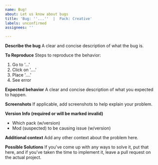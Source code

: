 ```yaml
---
name: Bug!
about: Let us know about bugs
title: 'Bug: ''...''  |  Pack: Creative'
labels: unconfirmed
assignees: ''

---
```


**Describe the bug**
A clear and concise description of what the bug is.

**To Reproduce**
Steps to reproduce the behavior:
1. Go to '...'
2. Click on '....'
3. Place '....'
4. See error

**Expected behavior**
A clear and concise description of what you expected to happen.

**Screenshots**
If applicable, add screenshots to help explain your problem.

**Version Info (required or will be marked invalid)**
 - Which pack (w/version)
 - Mod (suspected) to be causing issue (w/version)

**Additional context**
Add any other context about the problem here.

**Possible Solutions**
If you've come up with any ways to solve it, put that here, and if you've taken the time to implement it, leave a pull request on the actual project.
